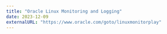 ```yaml
---
title: "Oracle Linux Monitoring and Logging"
date: 2023-12-09
externalURL: "https://www.oracle.com/goto/linuxmonitorplay"
---
```


